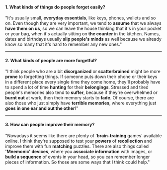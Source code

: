 #### 1. What kinds of things do people forget easily?
"It's usually small, **everyday essentials**, like keys, phones, wallets and so on. Even though they are very important, we tend to **assume** that we always **have them on us**, so we can leave the house thinking that it's in your pocket or your bag, when it's actually sitting on **the counter** in the kitchen. Names, dates and birthdays usually **slip people's minds** as well because we already know so many that it's hard to remember any new ones."

---
#### 2. What kinds of people are more forgetful?
"I think people who are a bit **disorganized** or **scatterbrained** might be more **prone** to forgetting things. If someone puts down their phone or their keys in a different place every single time they come home, they'll probably have to spend a lot of time **hunting** for their **belongings**. Stressed and tired people's memories also tend to **suffer**, because if they're overwhelmed or **burnt out** at work, then their memory starts to **fade**. Of course, there are also those who just simply have **terrible memories**, where everything just **goes in one ear and out the other**!"

---
#### 3. How can people improve their memory?
"Nowadays it seems like there are plenty of '**brain-training** games' available online. I think they're supposed to test your **powers** of **recollection** and improve them with fun **matching** puzzles. There are also things called **'Mnemonic' devices**, where you **associate information** with images, or **build a sequence** of events in your head, so you can remember longer pieces of information. So those are some ways that I think could help."